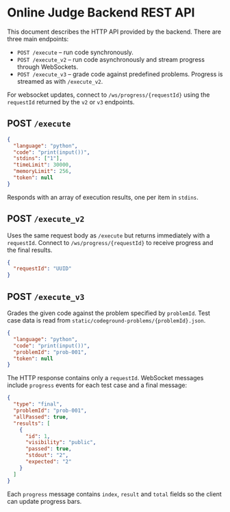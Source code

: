 # Online Judge Backend REST API

This document describes the HTTP API provided by the backend. There are three main endpoints:

- `POST /execute` &ndash; run code synchronously.
- `POST /execute_v2` &ndash; run code asynchronously and stream progress through WebSockets.
- `POST /execute_v3` &ndash; grade code against predefined problems. Progress is streamed as with `/execute_v2`.

For websocket updates, connect to `/ws/progress/{requestId}` using the `requestId` returned by the `v2` or `v3` endpoints.

## POST `/execute`

```json
{
  "language": "python",
  "code": "print(input())",
  "stdins": ["1"],
  "timeLimit": 30000,
  "memoryLimit": 256,
  "token": null
}
```

Responds with an array of execution results, one per item in `stdins`.

## POST `/execute_v2`

Uses the same request body as `/execute` but returns immediately with a `requestId`. Connect to `/ws/progress/{requestId}` to receive progress and the final results.

```json
{
  "requestId": "UUID"
}
```

## POST `/execute_v3`

Grades the given code against the problem specified by `problemId`. Test case data is read from `static/codeground-problems/{problemId}.json`.

```json
{
  "language": "python",
  "code": "print(input())",
  "problemId": "prob-001",
  "token": null
}
```

The HTTP response contains only a `requestId`. WebSocket messages include `progress` events for each test case and a final message:

```json
{
  "type": "final",
  "problemId": "prob-001",
  "allPassed": true,
  "results": [
    {
      "id": 1,
      "visibility": "public",
      "passed": true,
      "stdout": "2",
      "expected": "2"
    }
  ]
}
```

Each `progress` message contains `index`, `result` and `total` fields so the client can update progress bars.
